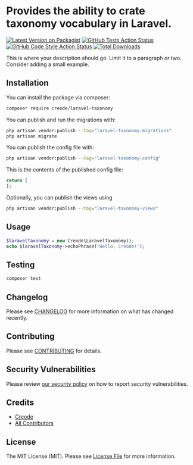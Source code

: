 # Provides the ability to crate taxonomy vocabulary in Laravel.

[![Latest Version on Packagist](https://img.shields.io/packagist/v/creode/laravel-taxonomy.svg?style=flat-square)](https://packagist.org/packages/creode/laravel-taxonomy)
[![GitHub Tests Action Status](https://img.shields.io/github/actions/workflow/status/creode/laravel-taxonomy/run-tests.yml?branch=main&label=tests&style=flat-square)](https://github.com/creode/laravel-taxonomy/actions?query=workflow%3Arun-tests+branch%3Amain)
[![GitHub Code Style Action Status](https://img.shields.io/github/actions/workflow/status/creode/laravel-taxonomy/fix-php-code-style-issues.yml?branch=main&label=code%20style&style=flat-square)](https://github.com/creode/laravel-taxonomy/actions?query=workflow%3A"Fix+PHP+code+style+issues"+branch%3Amain)
[![Total Downloads](https://img.shields.io/packagist/dt/creode/laravel-taxonomy.svg?style=flat-square)](https://packagist.org/packages/creode/laravel-taxonomy)

This is where your description should go. Limit it to a paragraph or two. Consider adding a small example.

## Installation

You can install the package via composer:

```bash
composer require creode/laravel-taxonomy
```

You can publish and run the migrations with:

```bash
php artisan vendor:publish --tag="laravel-taxonomy-migrations"
php artisan migrate
```

You can publish the config file with:

```bash
php artisan vendor:publish --tag="laravel-taxonomy-config"
```

This is the contents of the published config file:

```php
return [
];
```

Optionally, you can publish the views using

```bash
php artisan vendor:publish --tag="laravel-taxonomy-views"
```

## Usage

```php
$laravelTaxonomy = new Creode\LaravelTaxonomy();
echo $laravelTaxonomy->echoPhrase('Hello, Creode!');
```

## Testing

```bash
composer test
```

## Changelog

Please see [CHANGELOG](CHANGELOG.md) for more information on what has changed recently.

## Contributing

Please see [CONTRIBUTING](CONTRIBUTING.md) for details.

## Security Vulnerabilities

Please review [our security policy](../../security/policy) on how to report security vulnerabilities.

## Credits

- [Creode](https://github.com/creode)
- [All Contributors](../../contributors)

## License

The MIT License (MIT). Please see [License File](LICENSE.md) for more information.
